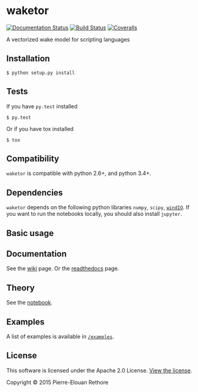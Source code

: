 # waketor
[![Documentation Status](https://readthedocs.org/projects/waketor/badge/?version=latest)](http://waketor.readthedocs.org/en/latest/?badge=latest)
[![Build Status](https://travis-ci.org/rethore/waketor.svg)](https://travis-ci.org/rethore/waketor)
[![Coveralls](https://coveralls.io/repos/rethore/waketor/badge.svg?branch=master&service=github)](https://coveralls.io/github/rethore/waketor)

A vectorized wake model for scripting languages

## Installation

    $ python setup.py install

## Tests
If you have `py.test` installed

    $ py.test

Or if you have tox installed

    $ tox

## Compatibility
`waketor` is compatible with python 2.6+, and python 3.4+.

## Dependencies
`waketor` depends on the following python libraries `numpy`, `scipy`, [`windIO`](https://github.com/rethore/windIO.git).
If you want to run the notebooks locally, you should also install `jupyter`.

## Basic usage


## Documentation
See the [wiki](https://github.com/rethore/waketor/wiki/Documentation) page. Or the
[readthedocs](http://waketor.readthedocs.org/en/latest/) page.

## Theory
See the [notebook](https://github.com/rethore/waketor/blob/master/theory/waketor.ipynb).

## Examples
A list of examples is available in [`/examples`](https://github.com/rethore/waketor/blob/master/examples).

## License
This software is licensed under the Apache 2.0 License. [View the license](https://github.com/rethore/waketor/blob/master/LICENSE).

Copyright © 2015 Pierre-Elouan Rethore

